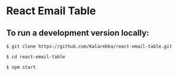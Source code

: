 # React Email Table

## To run a development version locally:
`$ git clone https://github.com/Kalarebka/react-email-table.git`

`$ cd react-email-table`

`$ npm start`